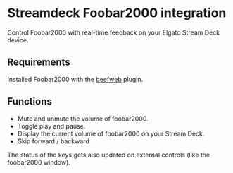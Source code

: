 # Streamdeck Foobar2000 integration

Control Foobar2000 with real-time feedback on your Elgato Stream Deck device.

## Requirements

Installed Foobar2000 with the [beefweb](https://www.foobar2000.org/components/view/foo_beefweb) plugin.

## Functions

- Mute and unmute the volume of foobar2000.
- Toggle play and pause.
- Display the current volume of foobar2000 on your Stream Deck.
- Skip forward / backward

The status of the keys gets also updated on external controls (like the foobar2000 window).
